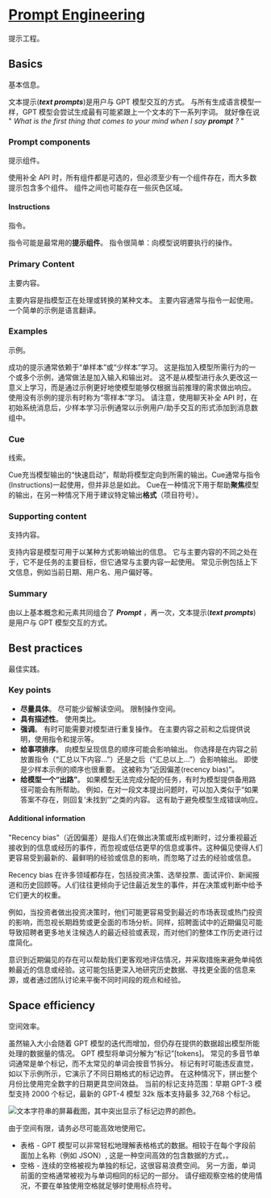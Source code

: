 # [Prompt Engineering](https://learn.microsoft.com/en-us/azure/cognitive-services/openai/concepts/prompt-engineering)

提示工程。

## Basics

基本信息。

文本提示(***text prompts***)是用户与 GPT 模型交互的方式。 与所有生成语言模型一样，GPT 模型会尝试生成最有可能紧跟上一个文本的下一系列字词。 就好像在说 " *What is the first thing that comes to your mind when I say **prompt** ?* "

### Prompt components

提示组件。

使用补全 API 时，所有组件都是可选的，但必须至少有一个组件存在，而大多数提示包含多个组件。 组件之间也可能存在一些灰色区域。

#### Instructions

指令。

指令可能是最常用的**提示组件**。 指令很简单：向模型说明要执行的操作。

### Primary Content

主要内容。

主要内容是指模型正在处理或转换的某种文本。 主要内容通常与指令一起使用。 一个简单的示例是语言翻译。 

### Examples

示例。

成功的提示通常依赖于“单样本”或“少样本”学习。 这是指加入模型所需行为的一个或多个示例，通常做法是加入输入和输出对。 这不是从模型进行永久更改这一意义上学习，而是通过示例更好地使模型能够仅根据当前推理的需求做出响应。 使用没有示例的提示有时称为“零样本”学习。 请注意，使用聊天补全 API 时，在初始系统消息后，少样本学习示例通常以示例用户/助手交互的形式添加到消息数组中。

### Cue

线索。

Cue充当模型输出的“快速启动”，帮助将模型定向到所需的输出。Cue通常与指令(Instructions)一起使用，但并非总是如此。 Cue在一种情况下用于帮助**聚焦**模型的输出，在另一种情况下用于建议特定输出**格式**（项目符号）。

### Supporting content

支持内容。

支持内容是模型可用于以某种方式影响输出的信息。 它与主要内容的不同之处在于，它不是任务的主要目标，但它通常与主要内容一起使用。 常见示例包括上下文信息，例如当前日期、用户名、用户偏好等。

### Summary

由以上基本概念和元素共同组合了 ***Prompt*** ，再一次，文本提示(***text prompts***)是用户与 GPT 模型交互的方式。 

## Best practices

最佳实践。

### Key points

- **尽量具体**。 尽可能少留解读空间。 限制操作空间。
- **具有描述性**。 使用类比。
- **强调**。 有时可能需要对模型进行重复操作。 在主要内容之前和之后提供说明，使用指令和提示等。
- **给事项排序**。 向模型呈现信息的顺序可能会影响输出。 你选择是在内容之前放置指令（“汇总以下内容...”）还是之后（“汇总以上...”）会影响输出。 即使是少样本示例的顺序也很重要。 这被称为“近因偏差(recency bias)”。
- **给模型一个“出路”**。 如果模型无法完成分配的任务，有时为模型提供备用路径可能会有所帮助。 例如，在对一段文本提出问题时，可以加入类似于“如果答案不存在，则回复‘未找到’”之类的内容。 这有助于避免模型生成错误响应。

#### Additional information

"Recency bias"（近因偏差）是指人们在做出决策或形成判断时，过分重视最近接收到的信息或经历的事件，而忽视或低估更早的信息或事件。这种偏见使得人们更容易受到最新的、最鲜明的经验或信息的影响，而忽略了过去的经验或信息。

Recency bias 在许多领域都存在，包括投资决策、选举投票、面试评价、新闻报道和历史回顾等。人们往往更倾向于记住最近发生的事件，并在决策或判断中给予它们更大的权重。

例如，当投资者做出投资决策时，他们可能更容易受到最近的市场表现或热门投资的影响，而忽视长期趋势或更全面的市场分析。同样，招聘面试中的近期偏见可能导致招聘者更多地关注候选人的最近经验或表现，而对他们的整体工作历史进行过度简化。

意识到近期偏见的存在可以帮助我们更客观地评估情况，并采取措施来避免单纯依赖最近的信息或经验。这可能包括更深入地研究历史数据、寻找更全面的信息来源，或者通过团队讨论来平衡不同时间段的观点和经验。

## Space efficiency

空间效率。

虽然输入大小会随着 GPT 模型的迭代而增加，但仍存在提供的数据超出模型所能处理的数据量的情况。 GPT 模型将单词分解为“标记”[tokens]。 常见的多音节单词通常是单个标记，而不太常见的单词会按音节拆分。 标记有时可能违反直觉，如以下示例所示，它演示了不同日期格式的标记边界。 在这种情况下，拼出整个月份比使用完全数字的日期更具空间效益。 当前的标记支持范围：早期 GPT-3 模型支持 2000 个标记，最新的 GPT-4 模型 32k 版本支持最多 32,768 个标记。

![文本字符串的屏幕截图，其中突出显示了标记边界的颜色。](https://learn.microsoft.com/zh-cn/azure/cognitive-services/openai/media/prompt-engineering/space-efficiency.png#lightbox)

由于空间有限，请务必尽可能高效地使用它。

- 表格 - GPT 模型可以非常轻松地理解表格格式的数据。相较于在每个字段前面加上名称（例如 JSON）, 这是一种空间高效的包含数据的方式，。
- 空格 - 连续的空格被视为单独的标记，这很容易浪费空间。 另一方面，单词前面的空格通常被视为与单词相同的标记的一部分。 请仔细观察空格的使用情况，不要在单独使用空格就足够时使用标点符号。
